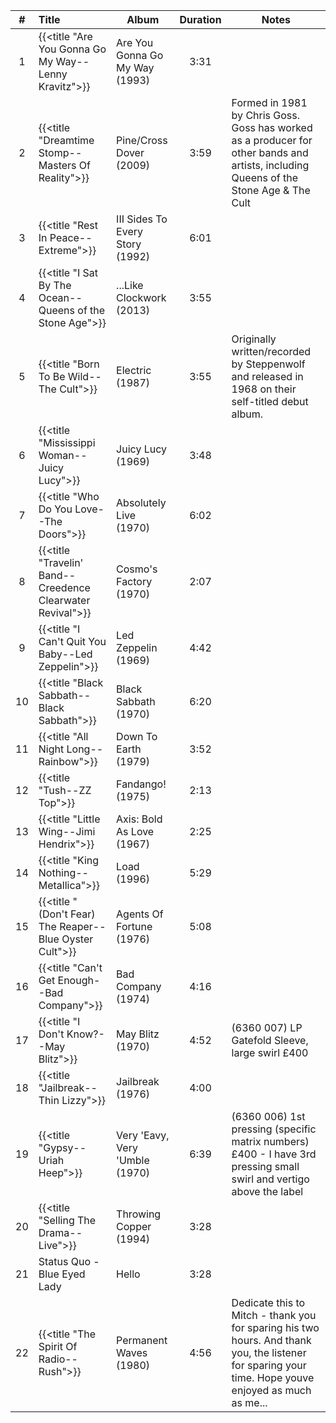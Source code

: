 | #  | Title                                                      | Album                           | Duration | Notes                                                                                                                                                |
|:--:|:-----------------------------------------------------------|---------------------------------|:--------:|------------------------------------------------------------------------------------------------------------------------------------------------------|
| 1  | {{<title "Are You Gonna Go My Way--Lenny Kravitz">}}       | Are You Gonna Go My Way (1993)  |   3:31   |                                                                                                                                                      |
| 2  | {{<title "Dreamtime Stomp--Masters Of Reality">}}          | Pine/Cross Dover (2009)         |   3:59   | Formed in 1981 by Chris Goss. Goss has worked as a producer for other bands and artists, including Queens of the Stone Age & The Cult                |
| 3  | {{<title "Rest In Peace--Extreme">}}                       | III Sides To Every Story (1992) |   6:01   |                                                                                                                                                      |
| 4  | {{<title "I Sat By The Ocean--Queens of the Stone Age">}}  | ...Like Clockwork (2013)        |   3:55   |                                                                                                                                                      |
| 5  | {{<title "Born To Be Wild--The Cult">}}                    | Electric (1987)                 |   3:55   | Originally written/recorded by Steppenwolf and released in 1968 on their self-titled debut album.                                                    |
| 6  | {{<title "Mississippi Woman--Juicy Lucy">}}                | Juicy Lucy (1969)               |   3:48   |                                                                                                                                                      |
| 7  | {{<title "Who Do You Love--The Doors">}}                   | Absolutely Live (1970)          |   6:02   |                                                                                                                                                      |
| 8  | {{<title "Travelin' Band--Creedence Clearwater Revival">}} | Cosmo's Factory (1970)          |   2:07   |                                                                                                                                                      |
| 9  | {{<title "I Can't Quit You Baby--Led Zeppelin">}}          | Led Zeppelin (1969)             |   4:42   |                                                                                                                                                      |
| 10 | {{<title "Black Sabbath--Black Sabbath">}}                 | Black Sabbath (1970)            |   6:20   |                                                                                                                                                      |
| 11 | {{<title "All Night Long--Rainbow">}}                      | Down To Earth (1979)            |   3:52   |                                                                                                                                                      |
| 12 | {{<title "Tush--ZZ Top">}}                                 | Fandango! (1975)                |   2:13   |                                                                                                                                                      |
| 13 | {{<title "Little Wing--Jimi Hendrix">}}                    | Axis: Bold As Love (1967)       |   2:25   |                                                                                                                                                      |
| 14 | {{<title "King Nothing--Metallica">}}                      | Load (1996)                     |   5:29   |                                                                                                                                                      |
| 15 | {{<title "(Don't Fear) The Reaper--Blue Oyster Cult">}}    | Agents Of Fortune (1976)        |   5:08   |                                                                                                                                                      |
| 16 | {{<title "Can't Get Enough--Bad Company">}}                | Bad Company (1974)              |   4:16   |                                                                                                                                                      |
| 17 | {{<title "I Don't Know?--May Blitz">}}                     | May Blitz (1970)                |   4:52   | (6360 007) LP Gatefold Sleeve, large swirl £400                                                                                                      |
| 18 | {{<title "Jailbreak--Thin Lizzy">}}                        | Jailbreak (1976)                |   4:00   |                                                                                                                                                      |
| 19 | {{<title "Gypsy--Uriah Heep">}}                            | Very 'Eavy, Very 'Umble (1970)  |   6:39   | (6360 006) 1st pressing (specific matrix numbers) £400 - I have 3rd pressing small swirl and vertigo above the label                                 |
| 20 | {{<title "Selling The Drama--Live">}}                      | Throwing Copper (1994)          |   3:28   |                                                                                                                                                      |
| 21 | Status Quo - Blue Eyed Lady                                | Hello                           |   3:28   |                                                                                                                                                      |
| 22 | {{<title "The Spirit Of Radio--Rush">}}                    | Permanent Waves (1980)          |   4:56   | Dedicate this to Mitch - thank you for sparing his two hours. And thank you, the listener for sparing your time. Hope youve enjoyed as much as me... |
